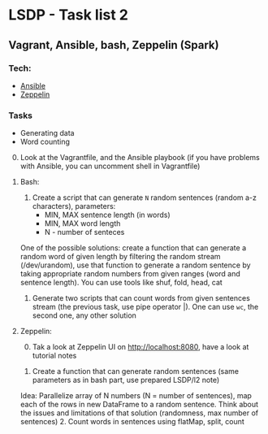 # LSDP - Task list 2

## Vagrant, Ansible, bash, Zeppelin (Spark)

### Tech:

* [Ansible](https://www.ansible.com/)
* [Zeppelin](https://zeppelin.apache.org/)

### Tasks

* Generating data
* Word counting

0. Look at the Vagrantfile, and the Ansible playbook (if you have problems with Ansible, you can uncomment shell in Vagrantfile)

1. Bash:

	1. Create a script that can generate ```N``` random sentences (random a-z characters), parameters:
		- MIN, MAX sentence length (in words)
		- MIN, MAX word length
		- N - number of senteces
	
	One of the possible solutions: create a function that can generate a random word of given length by filtering the random stream (/dev/urandom), use that function to generate a random sentence by taking appropriate random numbers from given ranges (word and sentence length). You can use tools like shuf, fold, head, cat

	1. Generate two scripts that can count words from given sentences stream (the previous task, use pipe operator |). One can use ```wc```, the second one, any other solution


2. Zeppelin:

	0. Tak a look at Zeppelin UI on [http://localhost:8080](http://localhost:8080), have a look at tutorial notes

	1. Create a function that can generate random sentences (same parameters as in bash part, use prepared LSDP/l2 note)
	
	Idea: Parallelize array of N numbers (N = number of sentences), map each of the rows in new DataFrame to a random sentence. Think about the issues and limitations of that solution (randomness, max number of sentences)
	2. Count words in sentences using flatMap, split, count
